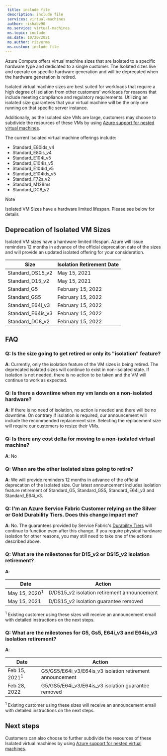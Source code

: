 ```yaml
---
 title: include file
 description: include file
 services: virtual-machines
 author: rishabv90
 ms.service: virtual-machines
 ms.topic: include
 ms.date: 10/20/2021
 ms.author: risverma
 ms.custom: include file
---
```


Azure Compute offers virtual machine sizes that are Isolated to a specific hardware type and dedicated to a single customer. The Isolated sizes live and operate on specific hardware generation and will be deprecated when the hardware generation is retired.

Isolated virtual machine sizes are best suited for workloads that require a high degree of isolation from other customers’ workloads for reasons that include meeting compliance and regulatory requirements.  Utilizing an isolated size guarantees that your virtual machine will be the only one running on that specific server instance. 


Additionally, as the Isolated size VMs are large, customers may choose to subdivide the resources of these VMs by using [Azure support for nested virtual machines](https://azure.microsoft.com/blog/nested-virtualization-in-azure/).

The current Isolated virtual machine offerings include:
* Standard_E80ids_v4
* Standard_E80is_v4
* Standard_E104i_v5
* Standard_E104is_v5
* Standard_E104id_v5
* Standard_E104ids_v5
* Standard_F72s_v2
* Standard_M128ms
* Standard_DC8_v2


> [!NOTE]
> Isolated VM Sizes have a hardware limited lifespan. Please see below for details

## Deprecation of Isolated VM Sizes

Isolated VM sizes have a hardware limited lifespan. Azure will issue reminders 12 months in advance of the official deprecation date of the sizes and will provide an updated isolated offering for your consideration.

| Size | Isolation Retirement Date | 
| --- | --- |
| Standard_DS15_v2  | May 15, 2021      |
| Standard_D15_v2   | May 15, 2021      |
| Standard_G5       | February 15, 2022 |
| Standard_GS5      | February 15, 2022 |
| Standard_E64i_v3  | February 15, 2022 |
| Standard_E64is_v3 | February 15, 2022 |
| Standard_DC8_v2   | February 15, 2022 |


## FAQ
### Q: Is the size going to get retired or only its "isolation" feature?
**A**: Currently, only the isolation feature of the VM sizes is being retired. The deprecated isolated sizes will continue to exist in non-isolated state. If isolation is not needed, there is no action to be taken and the VM will continue to work as expected.

### Q: Is there a downtime when my vm lands on a non-isolated hardware?
**A**: If there is no need of isolation, no action is needed and there will be no downtime. 
On contrary if isolation is required, our announcement will include the recommended replacement size. Selecting the replacement size will require our customers to resize their VMs.  

### Q: Is there any cost delta for moving to a non-isolated virtual machine?
**A**: No

### Q: When are the other isolated sizes going to retire?
**A**: We will provide reminders 12 months in advance of the official deprecation of the isolated size. Our latest announcement includes isolation feature retirement of Standard_G5, Standard_GS5, Standard_E64i_v3 and Standard_E64i_v3.  

### Q: I'm an Azure Service Fabric Customer relying on the Silver or Gold Durability Tiers. Does this change impact me?
**A**: No. The guarantees provided by Service Fabric's [Durability Tiers](../articles/service-fabric/service-fabric-cluster-capacity.md#durability-characteristics-of-the-cluster) will continue to function even after this change. If you require physical hardware isolation for other reasons, you may still need to take one of the actions described above. 
 
### Q: What are the milestones for D15_v2 or DS15_v2 isolation retirement? 
**A**: 
 
| Date | Action |
|---|---| 
| May 15, 2020<sup>1</sup> | D/DS15_v2 isolation retirement announcement| 
| May 15, 2021 | D/DS15_v2 isolation guarantee removed| 

<sup>1</sup> Existing customer using these sizes will receive an announcement email with detailed instructions on the next steps.  

### Q: What are the milestones for G5, Gs5, E64i_v3 and E64is_v3 isolation retirement? 
**A**: 
 
| Date | Action |
|---|---|
| Feb 15, 2021<sup>1</sup> | G5/GS5/E64i_v3/E64is_v3 isolation retirement announcement |
| Feb 28, 2022 | G5/GS5/E64i_v3/E64is_v3 isolation guarantee removed |

<sup>1</sup> Existing customer using these sizes will receive an announcement email with detailed instructions on the next steps.  

## Next steps

Customers can also choose to further subdivide the resources of these Isolated virtual machines by using [Azure support for nested virtual machines](https://azure.microsoft.com/blog/nested-virtualization-in-azure/).
